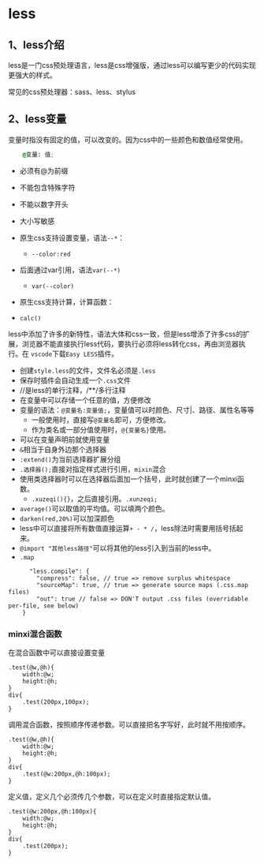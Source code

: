 # less

## 1、less介绍

less是一门css预处理语言，less是css增强版，通过less可以编写更少的代码实现更强大的样式。

常见的css预处理器：sass、less、stylus

## 2、less变量

变量时指没有固定的值，可以改变的。因为css中的一些颜色和数值经常使用。

```css
	@变量: 值;
```

- 必须有@为前缀
- 不能包含特殊字符
- 不能以数字开头
- 大小写敏感













- 原生css支持设置变量，语法`--*`：
  - `--color:red`
- 后面通过var引用，语法`var(--*)`
  - `var(--color)`
-  原生css支持计算，计算函数：
  - `calc()`

less中添加了许多的新特性，语法大体和css一致，但是less增添了许多css的扩展，浏览器不能直接执行less代码，要执行必须将less转化css，再由浏览器执行。在 `vscode`下载`Easy LESS`插件。
- 创建`style.less`的文件，文件名必须是`.less`
- 保存时插件会自动生成一个`.css`文件
- //是less的单行注释，/**/多行注释
- 在变量中可以存储一个任意的值，方便修改
- 变量的语法：`@变量名:变量值;`，变量值可以时颜色、尺寸|、路径、属性名等等
  - 一般使用时，直接写`@变量名`即可，方便修改。
  - 作为类名或一部分值使用时，`@{变量名}`使用。
- 可以在变量声明前就使用变量
- `&`相当于自身外边那个选择器
- `:extend()`为当前选择器扩展分组
- `.选择器();`直接对指定样式进行引用，`mixin`混合
- 使用类选择器时可以在选择器后面加一个括号，此时就创建了一个minxi函数。
  - `.xuzeqi(){}`，之后直接引用。`.xunzeqi;`
- `average()`可以取值的平均值。可以填两个颜色。
- `darken(red,20%)`可以加深颜色
- less中可以直接将所有数值直接运算`+ - * /`，less除法时需要用括号括起来。
- `@import "其他less路径"`可以将其他的less引入到当前的less中。
-    `.map`
````less
      "less.compile": {
        "compress": false, // true => remove surplus whitespace
        "sourceMap": true, // true => generate source maps (.css.map files)
        "out": true // false => DON'T output .css files (overridable per-file, see below)
    }
````

### minxi混合函数
在混合函数中可以直接设置变量
````less
.test(@w,@h){
    width:@w;
    height:@h;
}
div{
    .test(200px,100px);
}
````
调用混合函数，按照顺序传递参数。可以直接把名字写好，此时就不用按顺序。
````less
.test(@w,@h){
    width:@w;
    height:@h;
}
div{
    .test(@w:200px,@h:100px);
}
````
定义值，定义几个必须传几个参数，可以在定义时直接指定默认值。
````less
.test(@w:200px,@h:100px){
    width:@w;
    height:@h;
}
div{
    .test(200px);
}
````
